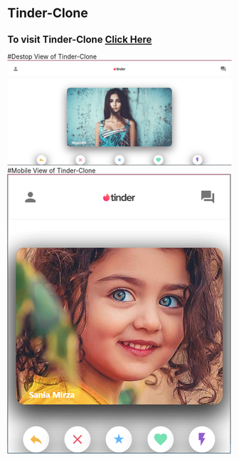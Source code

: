 # Tinder-Clone 
## To visit Tinder-Clone [Click Here](http://tinder-clone-hasnat.surge.sh/)
#Destop View of Tinder-Clone
![picture 1](https://github.com/hasnat7amin/Tinder-Clone/blob/main/Screenshot%202021-03-07%20122054.png)
#Mobile View of Tinder-Clone
![picture 2](https://github.com/hasnat7amin/Tinder-Clone/blob/main/Screenshot%202021-03-06%20162459.png)
